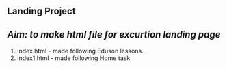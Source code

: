 ## Landing Project

***Aim: to make html file for excurtion landing page***
---
1. index.html - made following Eduson lessons.
2. index1.html - made following Home task
